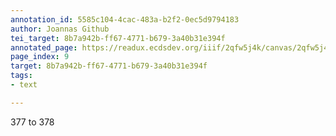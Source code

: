 ```yaml
---
annotation_id: 5585c104-4cac-483a-b2f2-0ec5d9794183
author: Joannas Github
tei_target: 8b7a942b-ff67-4771-b679-3a40b31e394f
annotated_page: https://readux.ecdsdev.org/iiif/2qfw5j4k/canvas/2qfw5j4k_00000010.jpg
page_index: 9
target: 8b7a942b-ff67-4771-b679-3a40b31e394f
tags:
- text

---
```

<p>377 to 378</p>
